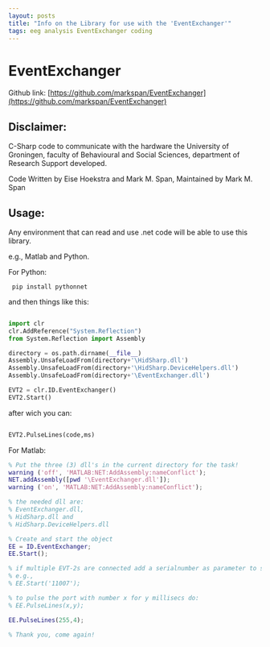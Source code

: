 ```yaml
---
layout: posts
title: "Info on the Library for use with the 'EventExchanger'"
tags: eeg analysis EventExchanger coding
---
```


# EventExchanger

Github link:
[https://github.com/markspan/EventExchanger](https://github.com/markspan/EventExchanger)

## Disclaimer:

C-Sharp code to communicate with the hardware the University of Groningen,
faculty of Behavioural and Social Sciences, department of Research Support developed.

Code Written by Eise Hoekstra and Mark M. Span, Maintained by Mark M. Span

## Usage:

Any environment that can read and use .net code will be able to use this library.

e.g., Matlab and Python.

For Python:

```
 pip install pythonnet
```
and then things like this:

``` python

import clr
clr.AddReference("System.Reflection")
from System.Reflection import Assembly

directory = os.path.dirname(__file__)
Assembly.UnsafeLoadFrom(directory+'\HidSharp.dll')
Assembly.UnsafeLoadFrom(directory+'\HidSharp.DeviceHelpers.dll')
Assembly.UnsafeLoadFrom(directory+'\EventExchanger.dll')

EVT2 = clr.ID.EventExchanger()
EVT2.Start()
```

after wich you can:

``` python

EVT2.PulseLines(code,ms)

```

For Matlab:

``` matlab
% Put the three (3) dll's in the current directory for the task!
warning ('off', 'MATLAB:NET:AddAssembly:nameConflict');
NET.addAssembly([pwd '\EventExchanger.dll']);
warning ('on', 'MATLAB:NET:AddAssembly:nameConflict');

% the needed dll are:
% EventExchanger.dll,
% HidSharp.dll and
% HidSharp.DeviceHelpers.dll

% Create and start the object
EE = ID.EventExchanger;
EE.Start();

% if multiple EVT-2s are connected add a serialnumber as parameter to start
% e.g.,
% EE.Start('11007');

% to pulse the port with number x for y millisecs do:
% EE.PulseLines(x,y);

EE.PulseLines(255,4);

% Thank you, come again!
```
